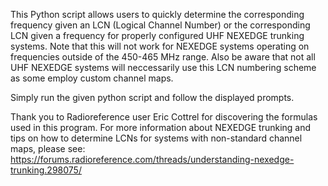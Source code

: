 This Python script allows users to quickly determine the corresponding frequency given an LCN (Logical Channel Number) or the corresponding LCN given a frequency for properly configured UHF NEXEDGE trunking systems. Note that this will not work for NEXEDGE systems operating on frequencies outside of the 450-465 MHz range. Also be aware that not all UHF NEXEDGE systems will neccessarily use this LCN numbering scheme as some employ custom channel maps.

Simply run the given python script and follow the displayed prompts.

Thank you to Radioreference user Eric Cottrel for discovering the formulas used in this program. For more information about NEXEDGE trunking and tips on how to determine LCNs for systems with non-standard channel maps, please see: https://forums.radioreference.com/threads/understanding-nexedge-trunking.298075/
